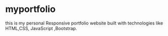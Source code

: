 # myportfolio
this is my personal Responsive portfolio website built with technologies like HTML,CSS, JavaScript ,Bootstrap.

